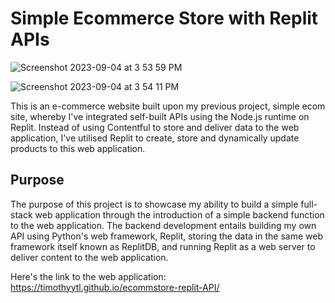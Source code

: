 # Simple Ecommerce Store with Replit APIs

![Screenshot 2023-09-04 at 3 53 59 PM](https://github.com/timothyytl/ecommstore-replit-API/assets/112664401/4c76e554-6c8f-4e9f-babe-e14a8a606c91)

![Screenshot 2023-09-04 at 3 54 11 PM](https://github.com/timothyytl/ecommstore-replit-API/assets/112664401/88cde472-3fd4-401c-b4da-e68e1c6908c1)

This is an e-commerce website built upon my previous project, simple ecom site, whereby I've integrated self-built APIs using the Node.js runtime on Replit. 
Instead of using Contentful to store and deliver data to the web application, I've utilised Replit to create, store and dynamically update products to this web application.

Purpose
-------------
The purpose of this project is to showcase my ability to build a simple full-stack web application through the introduction of a simple backend function to the web application. 
The backend development entails building my own API using Python's web framework, Replit, storing the data in the same web framework itself known as ReplitDB, and running Replit as a web server to deliver content to the web application.

Here's the link to the web application: https://timothyytl.github.io/ecommstore-replit-API/

